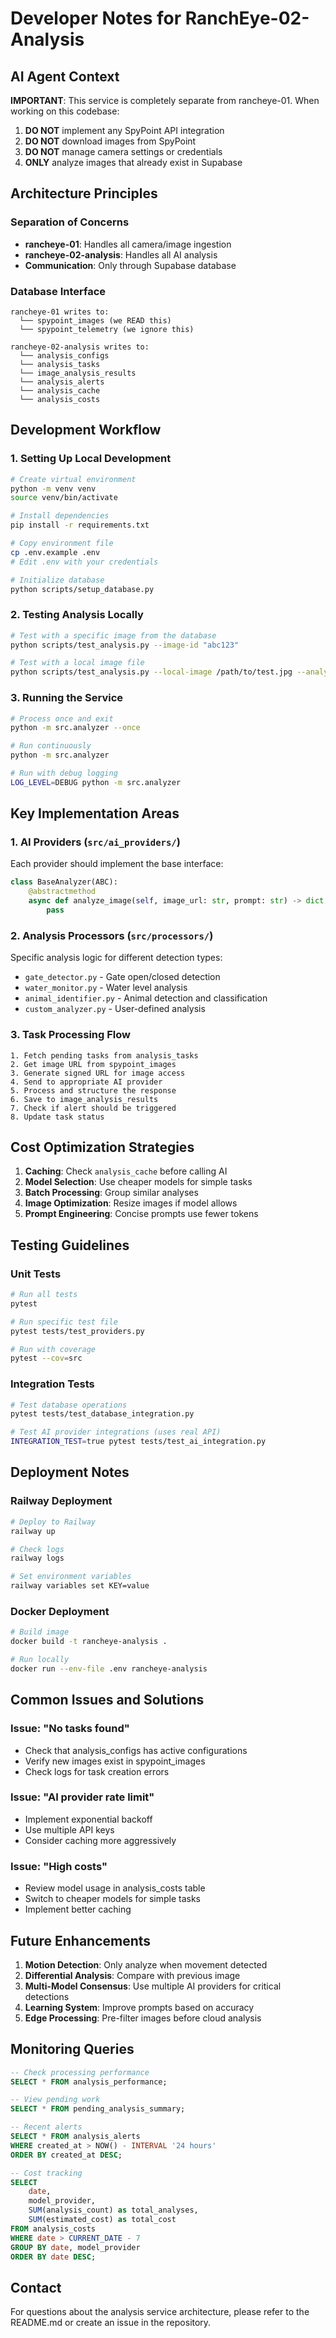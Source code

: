 # Developer Notes for RanchEye-02-Analysis

## AI Agent Context

**IMPORTANT**: This service is completely separate from rancheye-01. When working on this codebase:

1. **DO NOT** implement any SpyPoint API integration
2. **DO NOT** download images from SpyPoint
3. **DO NOT** manage camera settings or credentials
4. **ONLY** analyze images that already exist in Supabase

## Architecture Principles

### Separation of Concerns
- **rancheye-01**: Handles all camera/image ingestion
- **rancheye-02-analysis**: Handles all AI analysis
- **Communication**: Only through Supabase database

### Database Interface
```
rancheye-01 writes to:
  └── spypoint_images (we READ this)
  └── spypoint_telemetry (we ignore this)

rancheye-02-analysis writes to:
  └── analysis_configs
  └── analysis_tasks  
  └── image_analysis_results
  └── analysis_alerts
  └── analysis_cache
  └── analysis_costs
```

## Development Workflow

### 1. Setting Up Local Development

```bash
# Create virtual environment
python -m venv venv
source venv/bin/activate

# Install dependencies
pip install -r requirements.txt

# Copy environment file
cp .env.example .env
# Edit .env with your credentials

# Initialize database
python scripts/setup_database.py
```

### 2. Testing Analysis Locally

```bash
# Test with a specific image from the database
python scripts/test_analysis.py --image-id "abc123"

# Test with a local image file
python scripts/test_analysis.py --local-image /path/to/test.jpg --analysis-type gate_detection
```

### 3. Running the Service

```bash
# Process once and exit
python -m src.analyzer --once

# Run continuously
python -m src.analyzer

# Run with debug logging
LOG_LEVEL=DEBUG python -m src.analyzer
```

## Key Implementation Areas

### 1. AI Providers (`src/ai_providers/`)
Each provider should implement the base interface:
```python
class BaseAnalyzer(ABC):
    @abstractmethod
    async def analyze_image(self, image_url: str, prompt: str) -> dict:
        pass
```

### 2. Analysis Processors (`src/processors/`)
Specific analysis logic for different detection types:
- `gate_detector.py` - Gate open/closed detection
- `water_monitor.py` - Water level analysis
- `animal_identifier.py` - Animal detection and classification
- `custom_analyzer.py` - User-defined analysis

### 3. Task Processing Flow
```
1. Fetch pending tasks from analysis_tasks
2. Get image URL from spypoint_images
3. Generate signed URL for image access
4. Send to appropriate AI provider
5. Process and structure the response
6. Save to image_analysis_results
7. Check if alert should be triggered
8. Update task status
```

## Cost Optimization Strategies

1. **Caching**: Check `analysis_cache` before calling AI
2. **Model Selection**: Use cheaper models for simple tasks
3. **Batch Processing**: Group similar analyses
4. **Image Optimization**: Resize images if model allows
5. **Prompt Engineering**: Concise prompts use fewer tokens

## Testing Guidelines

### Unit Tests
```bash
# Run all tests
pytest

# Run specific test file
pytest tests/test_providers.py

# Run with coverage
pytest --cov=src
```

### Integration Tests
```bash
# Test database operations
pytest tests/test_database_integration.py

# Test AI provider integrations (uses real API)
INTEGRATION_TEST=true pytest tests/test_ai_integration.py
```

## Deployment Notes

### Railway Deployment
```bash
# Deploy to Railway
railway up

# Check logs
railway logs

# Set environment variables
railway variables set KEY=value
```

### Docker Deployment
```bash
# Build image
docker build -t rancheye-analysis .

# Run locally
docker run --env-file .env rancheye-analysis
```

## Common Issues and Solutions

### Issue: "No tasks found"
- Check that analysis_configs has active configurations
- Verify new images exist in spypoint_images
- Check logs for task creation errors

### Issue: "AI provider rate limit"
- Implement exponential backoff
- Use multiple API keys
- Consider caching more aggressively

### Issue: "High costs"
- Review model usage in analysis_costs table
- Switch to cheaper models for simple tasks
- Implement better caching

## Future Enhancements

1. **Motion Detection**: Only analyze when movement detected
2. **Differential Analysis**: Compare with previous image
3. **Multi-Model Consensus**: Use multiple AI providers for critical detections
4. **Learning System**: Improve prompts based on accuracy
5. **Edge Processing**: Pre-filter images before cloud analysis

## Monitoring Queries

```sql
-- Check processing performance
SELECT * FROM analysis_performance;

-- View pending work
SELECT * FROM pending_analysis_summary;

-- Recent alerts
SELECT * FROM analysis_alerts 
WHERE created_at > NOW() - INTERVAL '24 hours'
ORDER BY created_at DESC;

-- Cost tracking
SELECT 
    date,
    model_provider,
    SUM(analysis_count) as total_analyses,
    SUM(estimated_cost) as total_cost
FROM analysis_costs
WHERE date > CURRENT_DATE - 7
GROUP BY date, model_provider
ORDER BY date DESC;
```

## Contact

For questions about the analysis service architecture, please refer to the README.md or create an issue in the repository.